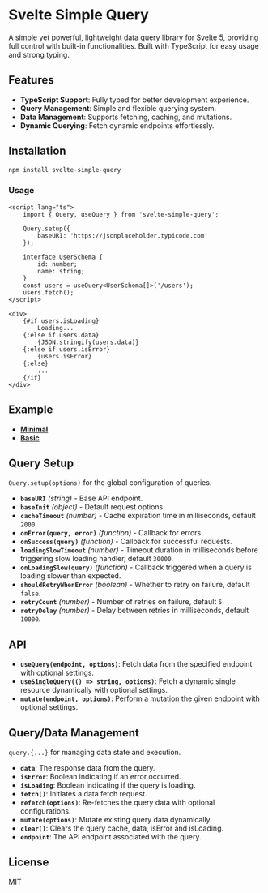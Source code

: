 # Svelte Simple Query

A simple yet powerful, lightweight data query library for Svelte 5, providing full control with built-in functionalities. Built with TypeScript for easy usage and strong typing.

## Features

- **TypeScript Support**: Fully typed for better development experience.
- **Query Management**: Simple and flexible querying system.
- **Data Management**: Supports fetching, caching, and mutations.
- **Dynamic Querying**: Fetch dynamic endpoints effortlessly.

## Installation

```bash
npm install svelte-simple-query
```

### Usage

```svelte
<script lang="ts">
	import { Query, useQuery } from 'svelte-simple-query';

	Query.setup({
		baseURI: 'https://jsonplaceholder.typicode.com'
	});

	interface UserSchema {
		id: number;
		name: string;
	}
	const users = useQuery<UserSchema[]>('/users');
	users.fetch();
</script>

<div>
	{#if users.isLoading}
		Loading...
	{:else if users.data}
		{JSON.stringify(users.data)}
	{:else if users.isError}
		{users.isError}
	{:else}
		...
	{/if}
</div>
```

## Example

- **[Minimal](https://github.com/harryhdt/svelte-simple-query/tree/main/src/routes/example/minimal)**
- **[Basic](https://github.com/harryhdt/svelte-simple-query/tree/main/src/routes/example/basic)**

## Query Setup

`Query.setup(options)` for the global configuration of queries.

- **`baseURI`** _(string)_ - Base API endpoint.
- **`baseInit`** _(object)_ - Default request options.
- **`cacheTimeout`** _(number)_ - Cache expiration time in milliseconds, default `2000`.
- **`onError(query, error)`** _(function)_ - Callback for errors.
- **`onSuccess(query)`** _(function)_ - Callback for successful requests.
- **`loadingSlowTimeout`** _(number)_ - Timeout duration in milliseconds before triggering slow loading handler, default `30000`.
- **`onLoadingSlow(query)`** _(function)_ - Callback triggered when a query is loading slower than expected.
- **`shouldRetryWhenError`** _(boolean)_ - Whether to retry on failure, default `false`.
- **`retryCount`** _(number)_ - Number of retries on failure, default `5`.
- **`retryDelay`** _(number)_ - Delay between retries in milliseconds, default `10000`.

## API

- **`useQuery(endpoint, options)`**: Fetch data from the specified endpoint with optional settings.
- **`useSingleQuery(() => string, options)`**: Fetch a dynamic single resource dynamically with optional settings.
- **`mutate(endpoint, options)`**: Perform a mutation the given endpoint with optional settings.

## Query/Data Management

`query.{...}` for managing data state and execution.

- **`data`**: The response data from the query.
- **`isError`**: Boolean indicating if an error occurred.
- **`isLoading`**: Boolean indicating if the query is loading.
- **`fetch()`**: Initiates a data fetch request.
- **`refetch(options)`**: Re-fetches the query data with optional configurations.
- **`mutate(options)`**: Mutate existing query data dynamically.
- **`clear()`**: Clears the query cache, data, isError and isLoading.
- **`endpoint`**: The API endpoint associated with the query.

## License

MIT
